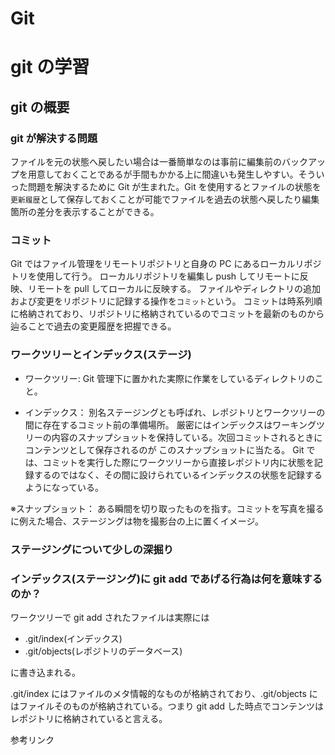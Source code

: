 # Git

# git の学習

## git の概要

### git が解決する問題

ファイルを元の状態へ戻したい場合は一番簡単なのは事前に編集前のバックアップを用意しておくことであるが手間もかかる上に間違いも発生しやすい。そういった問題を解決するために Git が生まれた。Git を使用するとファイルの状態を`更新履歴`として保存しておくことが可能でファイルを過去の状態へ戻したり編集箇所の差分を表示することができる。

### コミット

Git ではファイル管理をリモートリポジトリと自身の PC にあるローカルリポジトリを使用して行う。 ローカルリポジトリを編集し push してリモートに反映、リモートを pull してローカルに反映する。 ファイルやディレクトリの追加および変更をリポジトリに記録する操作を`コミット`という。 コミットは時系列順に格納されており、リポジトリに格納されているのでコミットを最新のものから辿ることで過去の変更履歴を把握できる。

### ワークツリーとインデックス(ステージ)

- ワークツリー: Git 管理下に置かれた実際に作業をしているディレクトリのこと。

- インデックス： 別名ステージングとも呼ばれ、レポジトリとワークツリーの間に存在するコミット前の準備場所。 厳密にはインデックスはワーキングツリーの内容のスナップショットを保持している。次回コミットされるときにコンテンツとして保存されるのが このスナップショットに当たる。 Git では、コミットを実行した際にワークツリーから直接レポジトリ内に状態を記録するのではなく、その間に設けられているインデックスの状態を記録するようになっている。

※スナップショット： ある瞬間を切り取ったものを指す。コミットを写真を撮るに例えた場合、ステージングは物を撮影台の上に置くイメージ。

### ステージングについて少しの深掘り

### インデックス(ステージング)に git add であげる行為は何を意味するのか？

ワークツリーで git add されたファイルは実際には

- .git/index(インデックス)
- .git/objects(レポジトリのデータベース)

に書き込まれる。

.git/index にはファイルのメタ情報的なものが格納されており、.git/objects にはファイルそのものが格納されている。つまり git add した時点でコンテンツはレポジトリに格納されていると言える。

参考リンク
